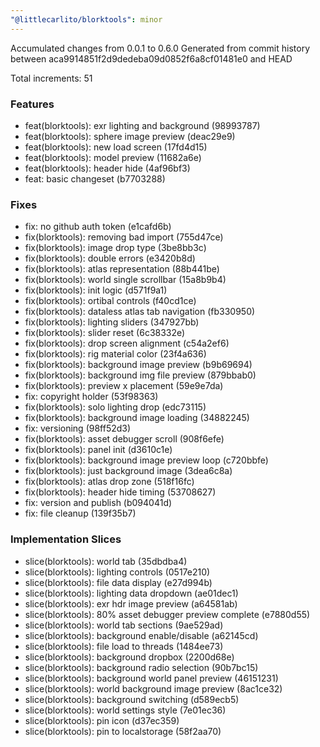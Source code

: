 ```yaml
---
"@littlecarlito/blorktools": minor
---
```


Accumulated changes from 0.0.1 to 0.6.0
Generated from commit history between aca9914851f2d9dedeba09d0852f6a8cf01481e0 and HEAD

Total increments: 51

### Features

- feat(blorktools): exr lighting and background (98993787)
- feat(blorktools): sphere image preview (deac29e9)
- feat(blorktools): new load screen (17fd4d15)
- feat(blorktools): model preview (11682a6e)
- feat(blorktools): header hide (4af96bf3)
- feat: basic changeset (b7703288)

### Fixes

- fix: no github auth token (e1cafd6b)
- fix(blorktools): removing bad import (755d47ce)
- fix(blorktools): image drop type (3be8bb3c)
- fix(blorktools): double errors (e3420b8d)
- fix(blorktools): atlas representation (88b441be)
- fix(blorktools): world single scrollbar (15a8b9b4)
- fix(blorktools): init logic (d571f9a1)
- fix(blorktools): ortibal controls (f40cd1ce)
- fix(blorktools): dataless atlas tab navigation (fb330950)
- fix(blorktools): lighting sliders (347927bb)
- fix(blorktools): slider reset (6c38332e)
- fix(blorktools): drop screen alignment (c54a2ef6)
- fix(blorktools): rig material color (23f4a636)
- fix(blorktools): background image preview (b9b69694)
- fix(blorktools): background img file preview (879bbab0)
- fix(blorktools): preview x placement (59e9e7da)
- fix: copyright holder (53f98363)
- fix(blorktools): solo lighting drop (edc73115)
- fix(blorktools): background image loading (34882245)
- fix: versioning (98ff52d3)
- fix(blorktools): asset debugger scroll (908f6efe)
- fix(blorktools): panel init (d3610c1e)
- fix(blorktools): background image preview loop (c720bbfe)
- fix(blorktools): just background image (3dea6c8a)
- fix(blorktools): atlas drop zone (518f16fc)
- fix(blorktools): header hide timing (53708627)
- fix: version and publish (b094041d)
- fix: file cleanup (139f35b7)

### Implementation Slices

- slice(blorktools): world tab (35dbdba4)
- slice(blorktools): lighting controls (0517e210)
- slice(blorktools): file data display (e27d994b)
- slice(blorktools): lighting data dropdown (ae01dec1)
- slice(blorktools): exr hdr image preview (a64581ab)
- slice(blorktools): 80% asset debugger preview complete (e7880d55)
- slice(blorktools): world tab sections (9ae529ad)
- slice(blorktools): background enable/disable (a62145cd)
- slice(blorktools): file load to threads (1484ee73)
- slice(blorktools): background dropbox (2200d68e)
- slice(blorktools): background radio selection (90b7bc15)
- slice(blorktools): background world panel preview (46151231)
- slice(blorktools): world background image preview (8ac1ce32)
- slice(blorktools): background switching (d589ecb5)
- slice(blorktools): world settings style (7e01ec36)
- slice(blorktools): pin icon (d37ec359)
- slice(blorktools): pin to localstorage (58f2aa70)

